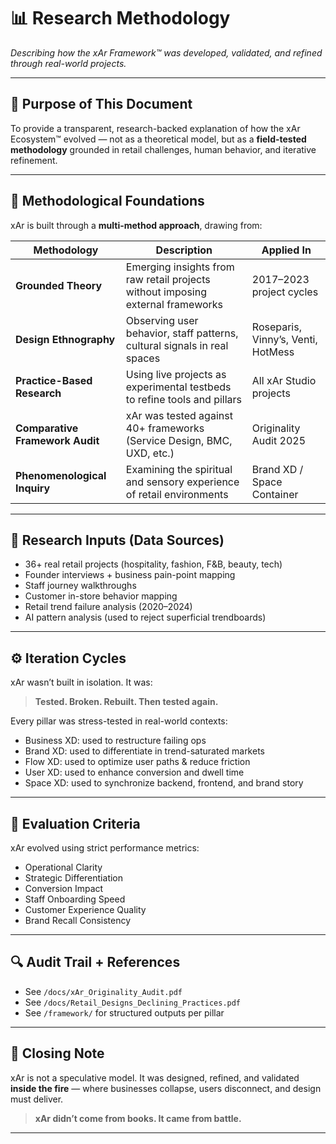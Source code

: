 # 📊 Research Methodology

_Describing how the xAr Framework™ was developed, validated, and refined through real-world projects._

---

## 🎯 Purpose of This Document
To provide a transparent, research-backed explanation of how the xAr Ecosystem™ evolved — not as a theoretical model, but as a **field-tested methodology** grounded in retail challenges, human behavior, and iterative refinement.

---

## 🧱 Methodological Foundations

xAr is built through a **multi-method approach**, drawing from:

| Methodology | Description | Applied In |
|-------------|-------------|------------|
| **Grounded Theory** | Emerging insights from raw retail projects without imposing external frameworks | 2017–2023 project cycles |
| **Design Ethnography** | Observing user behavior, staff patterns, cultural signals in real spaces | Roseparis, Vinny’s, Venti, HotMess |
| **Practice-Based Research** | Using live projects as experimental testbeds to refine tools and pillars | All xAr Studio projects |
| **Comparative Framework Audit** | xAr was tested against 40+ frameworks (Service Design, BMC, UXD, etc.) | Originality Audit 2025 |
| **Phenomenological Inquiry** | Examining the spiritual and sensory experience of retail environments | Brand XD / Space Container |

---

## 🧪 Research Inputs (Data Sources)

- 36+ real retail projects (hospitality, fashion, F&B, beauty, tech)
- Founder interviews + business pain-point mapping
- Staff journey walkthroughs
- Customer in-store behavior mapping
- Retail trend failure analysis (2020–2024)
- AI pattern analysis (used to reject superficial trendboards)

---

## ⚙️ Iteration Cycles

xAr wasn’t built in isolation.
It was: 
> **Tested. Broken. Rebuilt. Then tested again.**

Every pillar was stress-tested in real-world contexts:

- Business XD: used to restructure failing ops
- Brand XD: used to differentiate in trend-saturated markets
- Flow XD: used to optimize user paths & reduce friction
- User XD: used to enhance conversion and dwell time
- Space XD: used to synchronize backend, frontend, and brand story

---

## 🧩 Evaluation Criteria

xAr evolved using strict performance metrics:

- Operational Clarity
- Strategic Differentiation
- Conversion Impact
- Staff Onboarding Speed
- Customer Experience Quality
- Brand Recall Consistency

---

## 🔍 Audit Trail + References

- See `/docs/xAr_Originality_Audit.pdf`
- See `/docs/Retail_Designs_Declining_Practices.pdf`
- See `/framework/` for structured outputs per pillar

---

## 🧠 Closing Note
xAr is not a speculative model.
It was designed, refined, and validated **inside the fire** — where businesses collapse, users disconnect, and design must deliver.

> **xAr didn’t come from books. It came from battle.**

---
